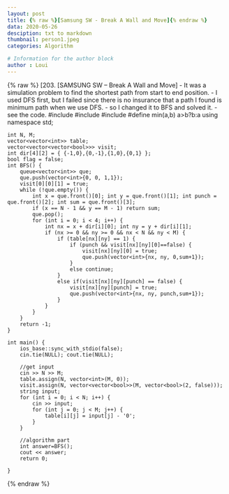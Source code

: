 ```yaml
---
layout: post
title: {% raw %}[Samsung SW - Break A Wall and Move]{% endraw %}
data: 2020-05-26
desciption: txt to markdown
thumbnail: person1.jpeg
categories: Algorithm

# Information for the author block
author : Loui
---
```


{% raw %}
	﻿[203. [SAMSUNG SW – Break A Wall and Move]
	- It was a simulation problem to find the shortest path from start to end position.
	- I used DFS first, but I failed since there is no insurance that a path I found is minimum path when we use DFS.
	- so I changed it to BFS and solved it.
	- see the code.
	#include<iostream>
	#include<vector>
	#include<queue>
	#define min(a,b) a>b?b:a
	using namespace std;
	
	int N, M;
	vector<vector<int>> table;
	vector<vector<vector<bool>>> visit;
	int dir[4][2] = { {-1,0},{0,-1},{1,0},{0,1} };
	bool flag = false;
	int BFS() {
		queue<vector<int>> que;
		que.push(vector<int>{0, 0, 1,1});
		visit[0][0][1] = true;
		while (!que.empty()) {
			int x = que.front()[0]; int y = que.front()[1]; int punch = que.front()[2]; int sum = que.front()[3];
			if (x == N - 1 && y == M - 1) return sum;
			que.pop();
			for (int i = 0; i < 4; i++) {
				int nx = x + dir[i][0]; int ny = y + dir[i][1];
				if (nx >= 0 && ny >= 0 && nx < N && ny < M) {
					if (table[nx][ny] == 1) {
						if (punch && visit[nx][ny][0]==false) {
							visit[nx][ny][0] = true;
							que.push(vector<int>{nx, ny, 0,sum+1});
						}
						else continue;
					}
					else if(visit[nx][ny][punch] == false) {
						visit[nx][ny][punch] = true;
						que.push(vector<int>{nx, ny, punch,sum+1});
					}
				}
			}
		}
		return -1;
	}
	
	int main() {
		ios_base::sync_with_stdio(false);
		cin.tie(NULL); cout.tie(NULL);
	
		//get input
		cin >> N >> M;
		table.assign(N, vector<int>(M, 0));
		visit.assign(N, vector<vector<bool>>(M, vector<bool>(2, false)));
		string input;
		for (int i = 0; i < N; i++) {
			cin >> input;
			for (int j = 0; j < M; j++) {
				table[i][j] = input[j] - '0';
			}
		}
	
		//algorithm part
		int answer=BFS();
		cout << answer;
		return 0;
	
	}
	
	
{% endraw %}
